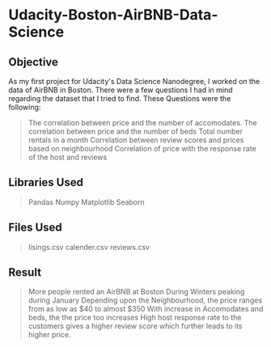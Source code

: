 # Udacity-Boston-AirBNB-Data-Science

## Objective
As my first project for Udacity's Data Science Nanodegree, I worked on the data of AirBNB in Boston. There were a few questions I had in mind regarding the dataset that I tried to find. These Questions were the following:
> The correlation between price and the number of accomodates.
> The correlation between price and the number of beds
> Total number rentals in a month
> Correlation between review scores and prices based on neighbourhood
> Correlation of price with the response rate of the host and reviews

## Libraries Used
> Pandas
> Numpy
> Matplotlib
> Seaborn

## Files Used
> lisings.csv
> calender.csv
> reviews.csv

## Result
> More people rented an AirBNB at Boston During Winters peaking during January
> Depending upon the Neighbourhood, the price ranges from as low as $40 to almost $350
> With increase in Accomodates and beds, the the price too increases
> High host response rate to the customers gives a higher review score which further leads to its higher price.
